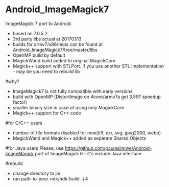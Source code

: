 # Android_ImageMagick7
ImageMagick 7 port to Android. 
 - based on 7.0.5.2
 - 3rd party libs actual at 20170313
 - builds for armv7/x86/mips can be found at Android_ImageMagick7/tree/master/libs
 - OpenMP build by default
 - MagickWand build added to original MagickCore
 - Magick++ support with STLPort. if you use another STL implementation - may be you need to rebuild lib

#why? 
 - ImageMagick7 is not fully compatible with early versions
 - build with OpenMP (DistortImage on 4core/armv7a get 3.597 speedup factor)
 - smaller binary size in case of using only MagickCore
 - Magick++ support for C++ code
 
#for C/C++ users
 - number of file formats disabled for now(tiff, exr, svg, jpeg2000, webp)
 - MagickWand and Magick++ added as separate Shared Objects
 
#for Java users
Please, use https://github.com/paulasiimwe/Android-ImageMagick port of ImageMagick 6 - it's include Java interface

#rebuild
- change directory to jni
- run path-to-your-ndk/ndk-build -j 4 
